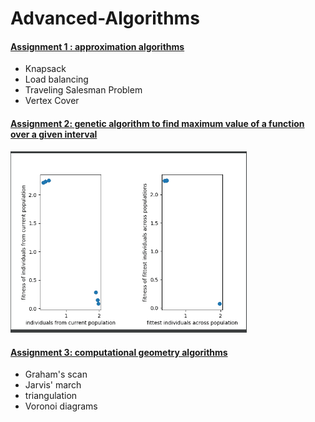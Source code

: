# Advanced-Algorithms

#### <a href = https://github.com/stanbianca/Advanced-Algorithms/tree/main/Assignment%201>Assignment 1 : approximation algorithms</a>
- Knapsack
- Load balancing
- Traveling Salesman Problem
- Vertex Cover

#### <a href = https://github.com/stanbianca/Advanced-Algorithms/tree/main/Assignment%202>Assignment 2: genetic algorithm to find maximum value of a function over a given interval</a>

<p>
<img src="Assignment 2/genetic_algorithm_graphs.gif" width=75%>
</p>

#### <a href = https://github.com/stanbianca/Advanced-Algorithms/tree/main/Assignment%203>Assignment 3: computational geometry algorithms</a>
- Graham's scan
- Jarvis' march
- triangulation
- Voronoi diagrams

